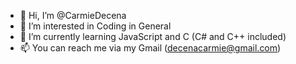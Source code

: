 - 👋 Hi, I’m @CarmieDecena
- 👀 I’m interested in Coding in General
- 🌱 I’m currently learning JavaScript and C (C# and C++ included)
- 📫 You can reach me via my Gmail (decenacarmie@gmail.com)

<!---
CarmieDecena/CarmieDecena is a ✨ special ✨ repository because its `README.md` (this file) appears on your GitHub profile.
You can click the Preview link to take a look at your changes.
--->

